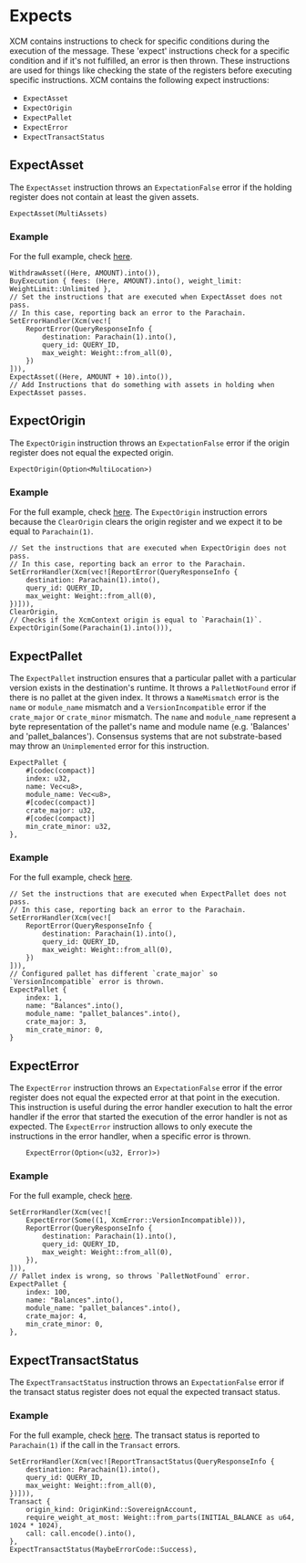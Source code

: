 # Expects

XCM contains instructions to check for specific conditions during the execution of the message.
These 'expect' instructions check for a specific condition and if it's not fulfilled, an error is
then thrown. These instructions are used for things like checking the state of the registers before
executing specific instructions. XCM contains the following expect instructions:

- `ExpectAsset`
- `ExpectOrigin`
- `ExpectPallet`
- `ExpectError`
- `ExpectTransactStatus`

## ExpectAsset

The `ExpectAsset` instruction throws an `ExpectationFalse` error if the holding register does not
contain at least the given assets.

```rust,noplayground
ExpectAsset(MultiAssets)
```

### Example

For the full example, check [here](https://github.com/paritytech/xcm-docs/tree/main/examples).

```rust, noplayground
WithdrawAsset((Here, AMOUNT).into()),
BuyExecution { fees: (Here, AMOUNT).into(), weight_limit: WeightLimit::Unlimited },
// Set the instructions that are executed when ExpectAsset does not pass.
// In this case, reporting back an error to the Parachain.
SetErrorHandler(Xcm(vec![
    ReportError(QueryResponseInfo {
        destination: Parachain(1).into(),
        query_id: QUERY_ID,
        max_weight: Weight::from_all(0),
    })
])),
ExpectAsset((Here, AMOUNT + 10).into()),
// Add Instructions that do something with assets in holding when ExpectAsset passes.

```

## ExpectOrigin

The `ExpectOrigin` instruction throws an `ExpectationFalse` error if the origin register does not
equal the expected origin.

```rust,noplayground
ExpectOrigin(Option<MultiLocation>)
```

### Example

For the full example, check [here](https://github.com/paritytech/xcm-docs/tree/main/examples). The
`ExpectOrigin` instruction errors because the `ClearOrigin` clears the origin register and we expect
it to be equal to `Parachain(1)`.

```rust,noplayground
// Set the instructions that are executed when ExpectOrigin does not pass.
// In this case, reporting back an error to the Parachain.
SetErrorHandler(Xcm(vec![ReportError(QueryResponseInfo {
    destination: Parachain(1).into(),
    query_id: QUERY_ID,
    max_weight: Weight::from_all(0),
})])),
ClearOrigin,
// Checks if the XcmContext origin is equal to `Parachain(1)`.
ExpectOrigin(Some(Parachain(1).into())),
```

## ExpectPallet

The `ExpectPallet` instruction ensures that a particular pallet with a particular version exists in
the destination's runtime. It throws a `PalletNotFound` error if there is no pallet at the given
index. It throws a `NameMismatch` error is the `name` or `module_name` mismatch and a
`VersionIncompatible` error if the `crate_major` or `crate_minor` mismatch. The `name` and
`module_name` represent a byte representation of the pallet's name and module name (e.g. 'Balances'
and 'pallet_balances'). Consensus systems that are not substrate-based may throw an `Unimplemented`
error for this instruction.

```rust,noplayground
ExpectPallet {
    #[codec(compact)]
    index: u32,
    name: Vec<u8>,
    module_name: Vec<u8>,
    #[codec(compact)]
    crate_major: u32,
    #[codec(compact)]
    min_crate_minor: u32,
},
```

### Example

For the full example, check [here](https://github.com/paritytech/xcm-docs/tree/main/examples).

```rust, noplayground
// Set the instructions that are executed when ExpectPallet does not pass.
// In this case, reporting back an error to the Parachain.
SetErrorHandler(Xcm(vec![
    ReportError(QueryResponseInfo {
        destination: Parachain(1).into(),
        query_id: QUERY_ID,
        max_weight: Weight::from_all(0),
    })
])),
// Configured pallet has different `crate_major` so `VersionIncompatible` error is thrown.
ExpectPallet {
    index: 1,
    name: "Balances".into(),
    module_name: "pallet_balances".into(),
    crate_major: 3,
    min_crate_minor: 0,
}
```

## ExpectError

The `ExpectError` instruction throws an `ExpectationFalse` error if the error register does not
equal the expected error at that point in the execution. This instruction is useful during the error
handler execution to halt the error handler if the error that started the execution of the error
handler is not as expected. The `ExpectError` instruction allows to only execute the instructions in
the error handler, when a specific error is thrown.

```rust,noplayground
	ExpectError(Option<(u32, Error)>)
```

### Example

For the full example, check [here](https://github.com/paritytech/xcm-docs/tree/main/examples).

```rust,noplayground
SetErrorHandler(Xcm(vec![
    ExpectError(Some((1, XcmError::VersionIncompatible))),
    ReportError(QueryResponseInfo {
        destination: Parachain(1).into(),
        query_id: QUERY_ID,
        max_weight: Weight::from_all(0),
    }),
])),
// Pallet index is wrong, so throws `PalletNotFound` error.
ExpectPallet {
    index: 100,
    name: "Balances".into(),
    module_name: "pallet_balances".into(),
    crate_major: 4,
    min_crate_minor: 0,
},
```

## ExpectTransactStatus

The `ExpectTransactStatus` instruction throws an `ExpectationFalse` error if the transact status
register does not equal the expected transact status.

### Example

For the full example, check [here](https://github.com/paritytech/xcm-docs/tree/main/examples). The
transact status is reported to `Parachain(1)` if the call in the `Transact` errors.

```rust,noplayground
SetErrorHandler(Xcm(vec![ReportTransactStatus(QueryResponseInfo {
    destination: Parachain(1).into(),
    query_id: QUERY_ID,
    max_weight: Weight::from_all(0),
})])),
Transact {
    origin_kind: OriginKind::SovereignAccount,
    require_weight_at_most: Weight::from_parts(INITIAL_BALANCE as u64, 1024 * 1024),
    call: call.encode().into(),
},
ExpectTransactStatus(MaybeErrorCode::Success),
```
